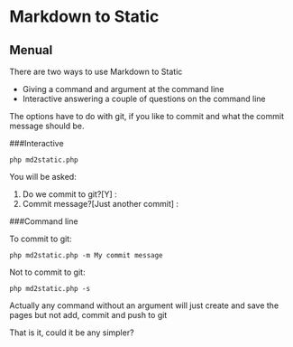 Markdown to Static
==================

Menual
--------

There are two ways to use Markdown to Static

 * Giving a command and argument at the command line
 * Interactive answering a couple of questions on the command line

The options have to do with git, if you like to commit and what the commit message should be.

###Interactive

    php md2static.php 
	
You will be asked:

1. Do we commit to git?[Y] :
2. Commit message?[Just another commit] :

###Command line

To commit to git:

    php md2static.php -m My commit message

Not to commit to git:

    php md2static.php -s
	
Actually any command without an argument will just create and save the pages but not add, commit and push to git 

That is it, could it be any simpler?